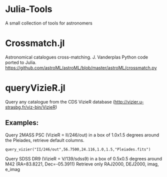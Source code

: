 # Julia-Tools

A small collection of tools for astronomers

# Crossmatch.jl

 Astronomical catalogues cross-matching.  J. Vanderplas Python code
 ported to Julia.
 https://github.com/astroML/astroML/blob/master/astroML/crossmatch.py

# queryVizieR.jl

Query any catalogue from the CDS VizieR database
(http://vizier.u-strasbg.fr/viz-bin/VizieR)

## Examples:
Query 2MASS PSC (VizieR = II/246/out) in a box of 1.0x1.5 degrees around the Pleiades, retrieve default columns.
```
query_vizier("II/246/out",56.7500,24.116,1.0,1.5,"Pleiades.fits")
```
Query SDSS DR9 (VizieR = V/139/sdss9) in a box of 0.5x0.5 degrees around M42 (RA=83.8221, Dec=-05.3911)
Retrieve only RAJ2000, DEJ2000, imag, e_imag
```

